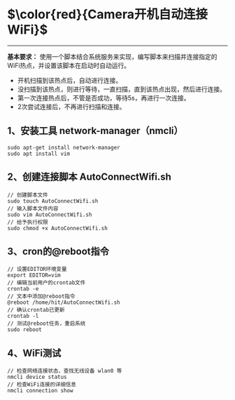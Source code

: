 # **$\color{red}{Camera开机自动连接WiFi}$**

------

**基本要求：** 使用一个脚本结合系统服务来实现，编写脚本来扫描并连接指定的WiFi热点，并设置该脚本在启动时自动运行。

- 开机扫描到该热点后，自动进行连接。
- 没扫描到该热点，则进行等待，一直扫描，直到该热点出现，然后进行连接。
- 第一次连接热点后，不管是否成功，等待5s，再进行一次连接。
- 2次尝试连接后，不再进行扫描和连接。
  
## 1、安装工具 network-manager（nmcli）

```ubuntu
sudo apt-get install network-manager
sudo apt install vim
```

## 2、创建连接脚本 AutoConnectWifi.sh

```ubuntu 
// 创建脚本文件
sudo touch AutoConnectWifi.sh
// 输入脚本文件内容
sudo vim AutoConnectWifi.sh
// 给予执行权限
sudo chmod +x AutoConnectWifi.sh
```

## 3、cron的@reboot指令

```ubuntu
// 设置EDITOR环境变量
export EDITOR=vim
// 编辑当前用户的crontab文件
crontab -e
// 文本中添加@reboot指令
@reboot /home/hit/AutoConnectWifi.sh
// 确认crontab已更新
crontab -l
// 测试@reboot任务，重启系统
sudo reboot
```

## 4、WiFi测试

```ubuntu
// 检查网络连接状态，查找无线设备 wlan0 等
nmcli device status
// 检查WiFi连接的详细信息
nmcli connection show
```